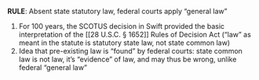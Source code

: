 **RULE**: Absent state statutory law, federal courts apply “general law”
    
1.  For 100 years, the SCOTUS decision in Swift provided the basic interpretation of the [[28 U.S.C. § 1652]] Rules of Decision Act (“law” as meant in the statute is statutory state law, not state common law) 
2.  Idea that pre-existing law is “found” by federal courts: state common law is not law, it’s “evidence” of law, and may thus be wrong, unlike federal “general law”